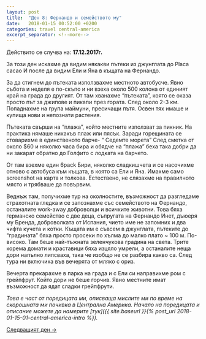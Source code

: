 ```yaml
---
layout: post
title:  "Ден 8: Фернандо и семейството му"
date:   2018-01-15 00:52:00 +0200
categories: travel central-america
excerpt_separator: <!--more-->
---
```


Действито се случва на: **17.12.2017г.**

За този ден искахме да видим някакви пътеки из джунглата до Placa cacao И после да видим Ели и Яна в къщата на Фернандо.

<!--more-->

За да стигнем до пътеката използвахме местното автобусче. Явно събота и неделя е по-скъпо и ни взеха около 500 колона от единият край на града до другият. От там хванахме “пътеката”, която се оказа просто път за джипове и пикапи през гората. След около 2-3 км. Попаднахме на група маймуни, пресичащи пътя. Освен тях имаше и купища нови и непознати растения.

Пътеката свърши на “плажа”, който местните използват за пикник. На практика нямаше никакъв плаж или пясък. Заради горещината се стоварихме в единственото барче- “ Седемте морета” След сметка от около $60 и няколко часа бира и обядче на “плажа” беха така добри да ни закарат обратно до Голфито с лодката на барчето.

От там взехме един 6pack Бири, няколко сладкишчета и се насочихме отново с автобуса към къщата, в която са Ели и Яна. Имахме само screenshot на карта и толкова. Естествено, не слязахме на правилното място и трябваше да повървим.

Веднъж там, получихме тур на околностите, възможност да разгледаме страхотната гледка и се запознахме със семейството на Фернандо, останалите work-away доброволци и всичките животни. Това бяха германско семейство с две деца, съпругата на Фернандо Инет, дъюеря му Бренда, доброволката от Испания, чието име не запомних и два чифта кучета и котки. Къщата им е съвсем в джунглата, пътеките до “градината” бяха просто просеки по хълма до малко плато ~ 100 м. По-високо. Там беше най-тъжната зеленчукова градина на света. Трите корема домати и краставици бяха изцяло умрели, а останалите неща дори напълно липсваха, така че изобщо не се разбира какво са. След тура ни включиха във вечерята от мляко с ориз.

Вечерта прекарахме в парка на града и с Ели си направихме ром с грейпфрут. Който дори не беше горчив. Явно местните имат възможност да ядат сладки грейпфрути.

_Това е част от поредицата ми, описваща мислите ми по време на скорошната ми почивка в Централна Америка. Начало на поредицата и описание можете да намерите [тук]({{ site.baseurl }}{% post_url 2018-01-15-01-central-america-intro %})._

[Следващият ден ->]()
